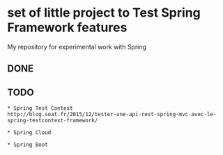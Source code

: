 # set of little project to Test Spring Framework features 

My repository for experimental work with Spring

## DONE


## TODO 
	
	* Spring Test Context
	http://blog.soat.fr/2015/12/tester-une-api-rest-spring-mvc-avec-le-spring-testcontext-framework/
	
	* Spring Cloud
	
	* Spring Boot
	
	


